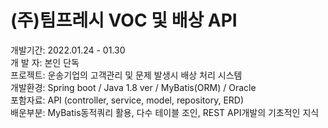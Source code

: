 # (주)팀프레시 VOC 및 배상 API
개발기간: 2022.01.24 -  01.30<BR>
개 발 자: 본인 단독<BR>
프로젝트: 운송기업의 고객관리 및 문제 발생시 배상 처리 시스템<BR>
개발환경: Spring boot / Java 1.8 ver / MyBatis(ORM) / Oracle<BR>
포함자료: API (controller, service, model, repository, ERD)<BR>
배운부분: MyBatis동적쿼리 활용, 다수 테이블 조인, REST API개발의 기초적인 지식<BR>
